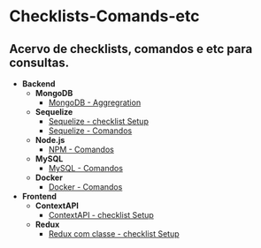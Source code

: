 # Checklists-Comands-etc


## Acervo de checklists, comandos e etc para consultas.


- **Backend**
  - **MongoDB**
    - [MongoDB - Aggregration](Back-End/mongodb/mongodb_aggregation/README.md)
  - **Sequelize**
    - [Sequelize - checklist Setup](Back-End/sequelize/setup/README.md)
    - [Sequelize - Comandos](Back-End/sequelize/queries/README.md)
  - **Node.js**
    - [NPM - Comandos](Back-End/nodejs/npm/README.md)
  - **MySQL**
    - [MySQL - Comandos](Back-End/mysql/README.md)  
  - **Docker**
    - [Docker - Comandos](Back-End/Docker/README.md)
- **Frontend**
  - **ContextAPI**
    - [ContextAPI - checklist Setup](Front-End/ContextAPI/README.md)
  - **Redux**
    - [Redux com classe - checklist Setup](Front-End/Redux/Redux-Class/README.md)
